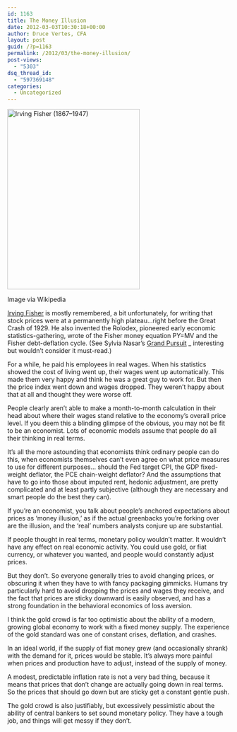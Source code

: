 ```yaml
---
id: 1163
title: The Money Illusion
date: 2012-03-03T10:30:18+00:00
author: Druce Vertes, CFA
layout: post
guid: /?p=1163
permalink: /2012/03/the-money-illusion/
post-views:
  - "5303"
dsq_thread_id:
  - "597369148"
categories:
  - Uncategorized
---
```

<div style="width: 310px" class="wp-caption alignright">
  <a href="http://commons.wikipedia.org/wiki/File:Irving_fisher.jpg" target="_blank"><img class="zemanta-img-inserted zemanta-img-configured" title="Irving Fisher (1867–1947)" src="http://upload.wikimedia.org/wikipedia/commons/thumb/2/2f/Irving_fisher.jpg/300px-Irving_fisher.jpg" alt="Irving Fisher (1867–1947)" width="300" height="408" /></a>
  
  <p class="wp-caption-text">
    Image via Wikipedia
  </p>
</div>

[Irving Fisher](http://en.wikipedia.org/wiki/Irving_Fisher) is mostly remembered, a bit unfortunately, for writing that stock prices were at a permanently high plateau…right before the Great Crash of 1929. He also invented the Rolodex, pioneered early economic statistics-gathering, wrote of the Fisher money equation PY=MV and the Fisher debt-deflation cycle. (See Sylvia Nasar’s [Grand Pursuit](http://www.amazon.com/Grand-Pursuit-Story-Economic-Genius/dp/1442340142) _ interesting but wouldn’t consider it must-read.)

For a while, he paid his employees in real wages. When his statistics showed the cost of living went up, their wages went up automatically. This made them very happy and think he was a great guy to work for. But then the price index went down and wages dropped. They weren’t happy about that at all and thought they were worse off.

People clearly aren’t able to make a month-to-month calculation in their head about where their wages stand relative to the economy’s overall price level. If you deem this a blinding glimpse of the obvious, you may not be fit to be an economist. Lots of economic models assume that people do all their thinking in real terms. 

It’s all the more astounding that economists think ordinary people can do this, when economists themselves can’t even agree on what price measures to use for different purposes… should the Fed target CPI, the GDP fixed-weight deflator, the PCE chain-weight deflator? And the assumptions that have to go into those about imputed rent, hedonic adjustment, are pretty complicated and at least partly subjective (although they are necessary and smart people do the best they can).  

If you’re an economist, you talk about people’s anchored expectations about prices as ‘money illusion,’ as if the actual greenbacks you’re forking over are the illusion, and the ‘real’ numbers analysts conjure up are substantial.  
<!--more-->

  
If people thought in real terms, monetary policy wouldn’t matter. It wouldn’t have any effect on real economic activity. You could use gold, or fiat currency, or whatever you wanted, and people would constantly adjust prices.

But they don’t. So everyone generally tries to avoid changing prices, or obscuring it when they have to with fancy packaging gimmicks. Humans try particularly hard to avoid dropping the prices and wages they receive, and the fact that prices are sticky downward is easily observed, and has a strong foundation in the behavioral economics of loss aversion.

I think the gold crowd is far too optimistic about the ability of a modern, growing global economy to work with a fixed money supply. The experience of the gold standard was one of constant crises, deflation, and crashes. 

In an ideal world, if the supply of fiat money grew (and occasionally shrank) with the demand for it, prices would be stable. It’s always more painful when prices and production have to adjust, instead of the supply of money. 

A modest, predictable inflation rate is not a very bad thing, because it means that prices that don’t change are actually going down in real terms. So the prices that should go down but are sticky get a constant gentle push. 

The gold crowd is also justifiably, but excessively pessimistic about the ability of central bankers to set sound monetary policy. They have a tough job, and things will get messy if they don’t.

